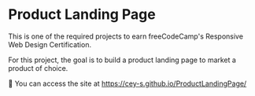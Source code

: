 # Product Landing Page
This is one of the required projects to earn freeCodeCamp's Responsive Web Design Certification.

For this project, the goal is to build a product landing page to market a product of choice.

🚀 You can access the site at https://cey-s.github.io/ProductLandingPage/
